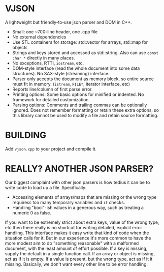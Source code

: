 # VJSON

A lightweight but friendly-to-use json parser and DOM in C++.

- Small: one ~700-line header, one .cpp file
- No external dependencies
- Use STL containers for storage: std::vector for arrays, std::map for objects
- Strings and keys stored and accessed as std::string.  Also can use
  ``const char *`` directly in many places.
- No exceptions, RTTI, ``iostream``, etc.
- DOM-style interface (read the whole document into some data structures).
  No SAX-style (streaming) interface.
- Parser only accepts the document as memory block, so entire source must
  fit in memory.  (``istream``, ``FILE*``, iterator interface, etc)
- Reports line/column of first parse error.
- Printing options: Some basic options for minified or indented.
  No framework for detailed customization.
- Parsing options: Comments and trailing commas can be optionally ignored.
  Does not remember formatting or retain these extra options, so this
  library cannot be used to modify a file and retain source formatting.

# BUILDING

Add ``vjson.cpp`` to your project and compile it.

# REALLY?  ANOTHER JSON PARSER?

Our biggest complaint with other json parsers is how tedius it can be
to write code to load up a file.  Specifically:

- Accessing elements of arrays/maps that are missing or the wrong type
  requiress too many temporary variables and ``if`` checks.
- Handling "bool"-ish values in a generous way, such as treating a
  numeric 0 as false.

If you want to be extremely strict about extra keys, value of the
wrong type, etc then there really is no shortcut for writing detailed,
explicit error handling.  This interface makes it easy write that kind of
code when the situation calls for it.  But in our experience it's
more common to have the more modest aim to do "something reasonable"
with a malformed document, with the least amount of effort possible.
If a key is missing, supply the default in a single function call.  If
an array or object is missing, act as if it is empty.  If a value
is present, but the wrong type, act as if it it missing.  Basically,
we don't want every other line to be error handling.
